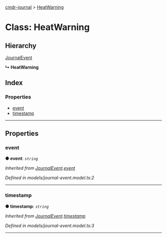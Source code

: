 [cmdr-journal](../README.md) > [HeatWarning](../classes/heatwarning.md)



# Class: HeatWarning

## Hierarchy


 [JournalEvent](journalevent.md)

**↳ HeatWarning**







## Index

### Properties

* [event](heatwarning.md#event)
* [timestamp](heatwarning.md#timestamp)



---
## Properties
<a id="event"></a>

###  event

**●  event**:  *`string`* 

*Inherited from [JournalEvent](journalevent.md).[event](journalevent.md#event)*

*Defined in models/journal-event.model.ts:2*





___

<a id="timestamp"></a>

###  timestamp

**●  timestamp**:  *`string`* 

*Inherited from [JournalEvent](journalevent.md).[timestamp](journalevent.md#timestamp)*

*Defined in models/journal-event.model.ts:3*





___


